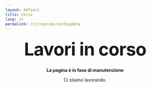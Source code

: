 ```yaml
---
layout: default
title: Corsi
lang: it
permalink: /it/courses/co/bigdata
---
```


<style type="text/css" media="screen">
  .container {
    margin: 10px auto;
    max-width: 600px;
    text-align: center;
  }
  h1 {
    margin: 30px 0;
    font-size: 4em;
    line-height: 1;
    letter-spacing: -1px;
  }
</style>


<div class="container">
  <h1>Lavori in corso</h1>

  <p><strong>La pagina è in fase di manutenzione</strong></p>
  <p>Ci stiamo lavorando.</p>
</div>